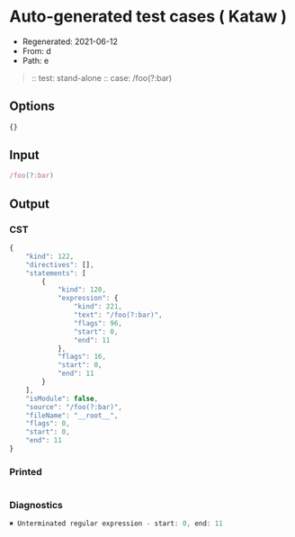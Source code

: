 # Auto-generated test cases ( Kataw )
- Regenerated: 2021-06-12
- From: d
- Path: e
> :: test: stand-alone
> :: case: /foo(?:bar)
## Options

`````js
{}
`````
## Input

`````js
/foo(?:bar)
`````
## Output

### CST

```javascript
{
    "kind": 122,
    "directives": [],
    "statements": [
        {
            "kind": 120,
            "expression": {
                "kind": 221,
                "text": "/foo(?:bar)",
                "flags": 96,
                "start": 0,
                "end": 11
            },
            "flags": 16,
            "start": 0,
            "end": 11
        }
    ],
    "isModule": false,
    "source": "/foo(?:bar)",
    "fileName": "__root__",
    "flags": 0,
    "start": 0,
    "end": 11
}
```

### Printed

```javascript

```

### Diagnostics

```javascript
✖ Unterminated regular expression - start: 0, end: 11

```

